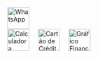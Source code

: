 <a href="https://wa.me/558389085449" target="_blank">
  <img src="https://upload.wikimedia.org/wikipedia/commons/6/6b/WhatsApp.svg" alt="WhatsApp" width="50" height="50" />
</a>
<div style="display: flex; gap: 20px;">
  <!-- Ícone de Calculadora -->
  <a href="https://www.exemplo.com/calculadora" target="_blank">
    <img src="https://upload.wikimedia.org/wikipedia/commons/4/47/Calculator_icon.png" alt="Calculadora" width="50" height="50" />
  </a>

  <!-- Ícone de Cartão de Crédito -->
  <a href="https://www.exemplo.com/cartao" target="_blank">
    <img src="https://upload.wikimedia.org/wikipedia/commons/2/28/Bank_card_icon.svg" alt="Cartão de Crédito" width="50" height="50" />
  </a>

  <!-- Ícone de Gráfico Financeiro -->
  <a href="https://www.exemplo.com/grafico" target="_blank">
    <img src="https://upload.wikimedia.org/wikipedia/commons/6/6b/Bar_chart_icon.svg" alt="Gráfico Financeiro" width="50" height="50" />
  </a>
</div>
